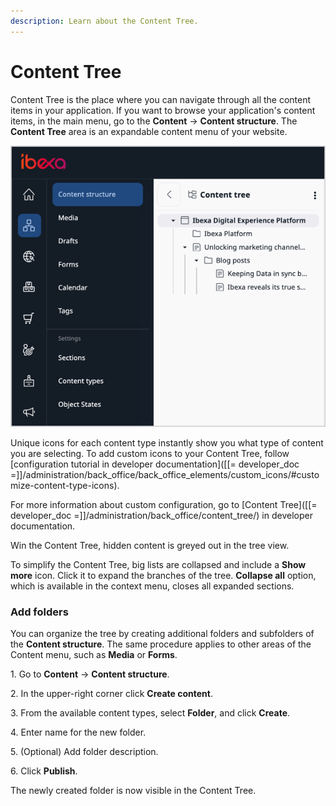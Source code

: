 ```yaml
---
description: Learn about the Content Tree.
---
```


# Content Tree

Content Tree is the place where you can navigate through all the content items in your application.
If you want to browse your application's content items, in the main menu, go to the **Content** -> **Content structure**.
The **Content Tree** area is an expandable content menu of your website.

![Content Tree in the menu](../img/left_menu_tree.png "Content Tree in the menu")

Unique icons for each content type instantly show you what type of content you are selecting. To add custom icons to your Content Tree, follow [configuration tutorial in developer documentation]([[= developer_doc =]]/administration/back_office/back_office_elements/custom_icons/#customize-content-type-icons).

For more information about custom configuration, go to [Content Tree]([[= developer_doc =]]/administration/back_office/content_tree/) in developer documentation.

Win the Content Tree, hidden content is greyed out in the tree view.

To simplify the Content Tree, big lists are collapsed and include a **Show more** icon. 
Click it to expand the branches of the tree.
**Collapse all** option, which is available in the context menu, closes all expanded sections.

### Add folders

You can organize the tree by creating additional folders and subfolders of the **Content structure**.
The same procedure applies to other areas of the Content menu, such as **Media** or **Forms**.

1\. Go to **Content** -> **Content structure**.

2\. In the upper-right corner click **Create content**.

3\. From the available content types, select **Folder**, and click **Create**.

4\. Enter name for the new folder.

5\. (Optional) Add folder description.

6\. Click **Publish**.

The newly created folder is now visible in the Content Tree.

